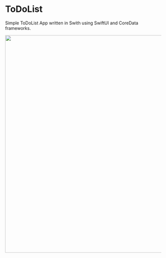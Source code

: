 # ToDoList
<p>Simple ToDoList App written in Swith using SwiftUI and CoreData frameworks.</p>
<img src="https://i.imgur.com/3Hi5vPV.gif" height="700px" width="auto"/>
